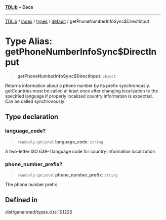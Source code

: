 [**TDLib**](../../../../../../README.md) • **Docs**

***

[TDLib](../../../../../../modules.md) / [index](../../../../../README.md) / [types](../../../README.md) / [default](../README.md) / getPhoneNumberInfoSync$DirectInput

# Type Alias: getPhoneNumberInfoSync$DirectInput

> **getPhoneNumberInfoSync$DirectInput**: `object`

Returns information about a phone number by its prefix synchronously. getCountries must be called at least once after changing localization to the specified language if properly localized country information is expected. Can be called synchronously

## Type declaration

### language\_code?

> `readonly` `optional` **language\_code**: `string`

A two-letter ISO 639-1 language code for country information localization

### phone\_number\_prefix?

> `readonly` `optional` **phone\_number\_prefix**: `string`

The phone number prefix

## Defined in

dist/generated/types.d.ts:101226
